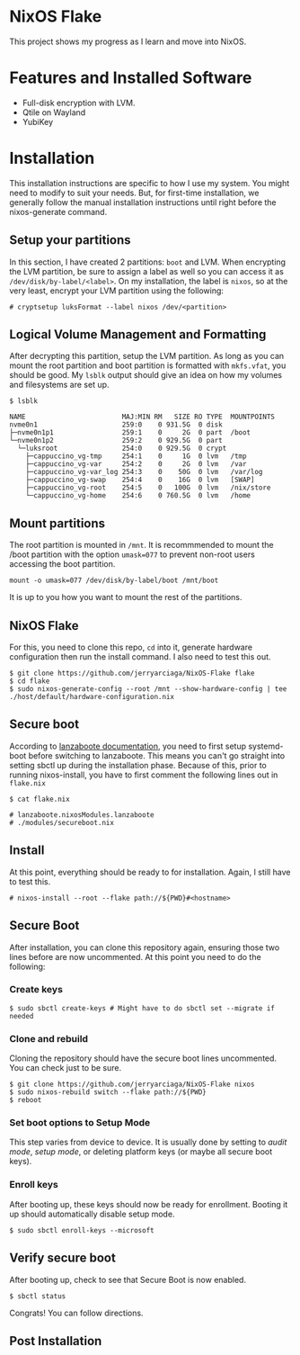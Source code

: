 # NixOS Flake

This project shows my progress as I learn and move into NixOS.

# Features and Installed Software
* Full-disk encryption with LVM.
* Qtile on Wayland
* YubiKey

# Installation
This installation instructions are specific to how I use my system. You might need to modify to suit your needs. But, for first-time installation, we generally follow the manual installation instructions until right before the nixos-generate command.

## Setup your partitions
In this section, I have created 2 partitions: `boot` and LVM. When encrypting the LVM partition, be sure to assign a label as well so you can access it as `/dev/disk/by-label/<label>`. On my installation, the label is `nixos`, so at the very least, encrypt your LVM partition using the following:
```
# cryptsetup luksFormat --label nixos /dev/<partition>
```

## Logical Volume Management and Formatting
After decrypting this partition, setup the LVM partition. As long as you can mount the root partition and boot partition is formatted with `mkfs.vfat`, you should be good. My `lsblk` output should give an idea on how my volumes and filesystems are set up.
```
$ lsblk

NAME                        MAJ:MIN RM   SIZE RO TYPE  MOUNTPOINTS
nvme0n1                     259:0    0 931.5G  0 disk  
├─nvme0n1p1                 259:1    0     2G  0 part  /boot
└─nvme0n1p2                 259:2    0 929.5G  0 part  
  └─luksroot                254:0    0 929.5G  0 crypt 
    ├─cappuccino_vg-tmp     254:1    0     1G  0 lvm   /tmp
    ├─cappuccino_vg-var     254:2    0     2G  0 lvm   /var
    ├─cappuccino_vg-var_log 254:3    0    50G  0 lvm   /var/log
    ├─cappuccino_vg-swap    254:4    0    16G  0 lvm   [SWAP]
    ├─cappuccino_vg-root    254:5    0   100G  0 lvm   /nix/store
    └─cappuccino_vg-home    254:6    0 760.5G  0 lvm   /home
```

## Mount partitions
The root partition is mounted in `/mnt`. It is recommmended to mount the /boot partition with the option `umask=077` to prevent non-root users accessing the boot partition.
```
mount -o umask=077 /dev/disk/by-label/boot /mnt/boot
```
It is up to you how you want to mount the rest of the partitions.

## NixOS Flake
For this, you need to clone this repo, `cd` into it, generate hardware configuration then run the install command. I also need to test this out.
```
$ git clone https://github.com/jerryarciaga/NixOS-Flake flake
$ cd flake
$ sudo nixos-generate-config --root /mnt --show-hardware-config | tee ./host/default/hardware-configuration.nix
```
## Secure boot
According to [lanzaboote documentation](https://github.com/nix-community/lanzaboote/blob/master/docs/QUICK_START.md), you need to first setup systemd-boot before switching to lanzaboote. This means you can't go straight into setting sbctl up during the installation phase. Because of this, prior to running nixos-install, you have to first comment the following lines out in `flake.nix`
```
$ cat flake.nix

# lanzaboote.nixosModules.lanzaboote
# ./modules/secureboot.nix

```

## Install
At this point, everything should be ready to for installation. Again, I still have to test this.
```
# nixos-install --root --flake path://${PWD}#<hostname>
```
## Secure Boot
After installation, you can clone this repository again, ensuring those two lines before are now uncommented. At this point you need to do the following:
### Create keys
```
$ sudo sbctl create-keys # Might have to do sbctl set --migrate if needed
```
### Clone and rebuild
Cloning the repository should have the secure boot lines uncommented. You can check just to be sure.
```
$ git clone https://github.com/jerryarciaga/NixOS-Flake nixos
$ sudo nixos-rebuild switch --flake path://${PWD}
$ reboot
```
### Set boot options to Setup Mode
This step varies from device to device. It is usually done by setting to *audit mode*, *setup mode*, or deleting platform keys (or maybe all secure boot keys).
### Enroll keys
After booting up, these keys should now be ready for enrollment. Booting it up should automatically disable setup mode.
```
$ sudo sbctl enroll-keys --microsoft
```
## Verify secure boot
After booting up, check to see that Secure Boot is now enabled.
```
$ sbctl status
```
Congrats! You can follow directions.

## Post Installation
